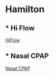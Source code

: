 # Hamilton

## * Hi Flow
[HiFlow](https://youtu.be/UkrFbRb0bfY)

## * Nasal CPAP
[Nasal CPAP](https://youtu.be/JeXSA6AnLqQ)

